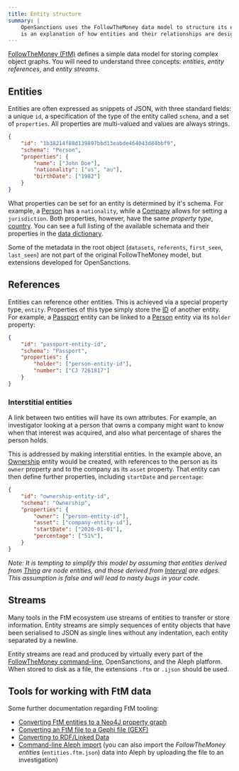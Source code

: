 ```yaml
---
title: Entity structure
summary: |
    OpenSanctions uses the FollowTheMoney data model to structure its entity graph. Below
    is an explanation of how entities and their relationships are designed.
---
```



[FollowTheMoney (FtM)](https://followthemoney.tech) defines a simple data model for storing complex object graphs. You will need to understand three concepts: *entities*,
*entity references*, and *entity streams*.

## Entities

Entities are often expressed as snippets of JSON, with three standard fields: a unique ``id``, a specification of the type of the entity called ``schema``, and a set of ``properties``. All properties are multi-valued and values are always strings.

```json
{
    "id": "1b38214f88d139897bbd13eabde464043d84bbf9",
    "schema": "Person",
    "properties": {
        "name": ["John Doe"],
        "nationality": ["us", "au"],
        "birthDate": ["1982"]
    }
}
```

What properties can be set for an entity is determined by it's schema. For example, a [Person](/reference/#schema.Person) has a `nationality`, while a [Company](/reference/#schema,Company) allows for setting a `jurisdiction`. Both properties, however, have the same *property type*, [country](/reference/#type.country). You can see a full listing of the available schemata and their properties in the [data dictionary](/reference/).

Some of the metadata in the root object (``datasets``, ``referents``, ``first_seen``, ``last_seen``) are not part of the original FollowTheMoney model, but extensions developed for OpenSanctions.


## References

Entities can reference other entities. This is achieved via a special property type, `entity`. Properties of this type simply store the [ID](/docs/identifiers/) of another entity. For example, a [Passport](/reference/#schema.Passport) entity can be linked to a [Person](/reference/#schema.Person) entity via its `holder` property:

```json
{
    "id": "passport-entity-id",
    "schema": "Passport",
    "properties": {
        "holder": ["person-entity-id"],
        "number": ["CJ 7261817"]
    }
}
```

### Interstitial entities

A link between two entities will have its own attributes. For example, an investigator looking at a person that owns a company might want to know when that interest was acquired, and also what percentage of shares the person holds.

This is addressed by making interstitial entities. In the example above, an [Ownership](/reference/#schema.Ownership) entity would be created, with references to the person as its `owner` property and to the company as its `asset` property. That entity can then define further properties, including `startDate` and `percentage`:

```json
{
    "id": "ownership-entity-id",
    "schema": "Ownership",
    "properties": {
        "owner": ["person-entity-id"],
        "asset": ["company-entity-id"],
        "startDate": ["2020-01-01"],
        "percentage": ["51%"],
    }
}
```

*Note: It is tempting to simplify this model by assuming that entities derived from [Thing](/reference/#schema.Thing) are node entities, and those derived from [Interval](/reference/#schema.Ownership) are edges. This assumption is false and will lead to nasty bugs in your code.*

## Streams

Many tools in the FtM ecosystem use streams of entities to transfer or store information. Entity streams are simply sequences of entity objects that have been serialised to JSON as single lines without any indentation, each entity separated by a newline.

Entity streams are read and produced by virtually every part of the [FollowTheMoney command-line](https://followthemoney.tech/docs/cli/), OpenSanctions, and the Aleph platform. When stored to disk as a file, the extensions `.ftm` or `.ijson` should be used.


## Tools for working with FtM data

Some further documentation regarding FtM tooling:

* [Converting FtM entities to a Neo4J property graph](https://docs.alephdata.org/developers/followthemoney/ftm#exporting-data-to-a-network-graph)
* [Converting an FtM file to a Gephi file (GEXF)](https://docs.alephdata.org/developers/followthemoney/ftm#gexf-for-gephi-sigma-js)
* [Converting to RDF/Linked Data](https://docs.alephdata.org/developers/followthemoney/ftm#exporting-entities-to-rdf-linked-data)
* [Command-line Aleph import](https://docs.alephdata.org/developers/alephclient#writing-a-stream-of-entities-to-a-collection) (you can also import the *FollowTheMoney entities* (``entities.ftm.json``) data into Aleph by
uploading the file to an investigation)